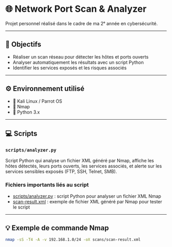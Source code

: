 # 🌐 Network Port Scan & Analyzer

Projet personnel réalisé dans le cadre de ma 2ᵉ année en cybersécurité.

---

## 🎯 Objectifs

- Réaliser un scan réseau pour détecter les hôtes et ports ouverts  
- Analyser automatiquement les résultats avec un script Python  
- Identifier les services exposés et les risques associés  

---

## ⚙️ Environnement utilisé

- 🐧 Kali Linux / Parrot OS  
- 🔎 Nmap  
- 🐍 Python 3.x  

---

## 💻 Scripts

### `scripts/analyzer.py`

Script Python qui analyse un fichier XML généré par Nmap, affiche les hôtes détectés, leurs ports ouverts, les services associés, et alerte sur les services sensibles exposés (FTP, SSH, Telnet, SMB).

### Fichiers importants liés au script

- [scripts/analyzer.py](scripts/analyzer.py) : script Python pour analyser un fichier XML Nmap  
- [scan-result.xml](scan-result.xml) : exemple de fichier XML généré par Nmap pour tester le script


---

## 💡 Exemple de commande Nmap

```bash
nmap -sS -T4 -A -v 192.168.1.0/24 -oX scans/scan-result.xml
